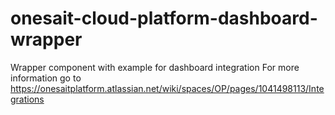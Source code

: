 # onesait-cloud-platform-dashboard-wrapper
Wrapper component with example for dashboard integration
For more information go to https://onesaitplatform.atlassian.net/wiki/spaces/OP/pages/1041498113/Integrations
